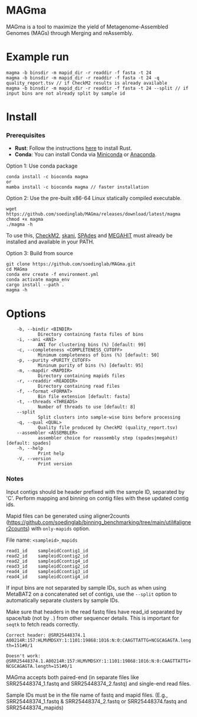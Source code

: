 # MAGma
MAGma is a tool to maximize the yield of Metagenome-Assembled Genomes (MAGs) through Merging and reAssembly.

# Example run

    magma -b binsdir -m mapid_dir -r readdir -f fasta -t 24
    magma -b binsdir -m mapid_dir -r readdir -f fasta -t 24 -q quality_report.tsv // if CheckM2 results is already available
    magma -b binsdir -m mapid_dir -r readdir -f fasta -t 24 --split // if input bins are not already split by sample id 



# Install
### Prerequisites

- **Rust**: Follow the instructions [here](https://www.rust-lang.org/tools/install) to install Rust.
- **Conda**: You can install Conda via [Miniconda](https://docs.conda.io/en/latest/miniconda.html) or [Anaconda](https://www.anaconda.com/products/distribution).

Option 1: Use conda package

    conda install -c bioconda magma
    or
    mamba install -c bioconda magma // faster installation

Option 2: Use the pre-built x86-64 Linux statically compiled executable. 

    wget https://github.com/soedinglab/MAGma/releases/download/latest/magma
    chmod +x magma
    ./magma -h

To use this, [CheckM2](https://github.com/chklovski/CheckM2), [skani](https://github.com/bluenote-1577/skani), [SPAdes](https://github.com/ablab/spades) and [MEGAHIT](https://github.com/voutcn/megahit) must already be installed and available in your PATH.

Option 3: Build from source

    git clone https://github.com/soedinglab/MAGma.git
    cd MAGma
    conda env create -f environment.yml
    conda activate magma_env
    cargo install --path . 
    magma -h


# Options
        -b, --bindir <BINDIR>
                Directory containing fasta files of bins
        -i, --ani <ANI>
                ANI for clustering bins (%) [default: 99]
        -c, --completeness <COMPLETENESS_CUTOFF>
                Minimum completeness of bins (%) [default: 50]
        -p, --purity <PURITY_CUTOFF>
                Mininum purity of bins (%) [default: 95]
        -m, --mapdir <MAPDIR>
                Directory containing mapids files
        -r, --readdir <READDIR>
                Directory containing read files
        -f, --format <FORMAT>
                Bin file extension [default: fasta]
        -t, --threads <THREADS>
                Number of threads to use [default: 8]
        --split
                Split clusters into sample-wise bins before processing
        -q, --qual <QUAL>
                Quality file produced by CheckM2 (quality_report.tsv)
        --assembler <ASSEMBLER>
                assembler choice for reassembly step (spades|megahit) [default: spades]
        -h, --help
                Print help
        -V, --version
                Print version


### Notes
Input contigs should be header prefixed with the sample ID, separated by 'C'. Perform mapping and binning on contig files with these updated contig ids.

Mapid files can be generated using aligner2counts (https://github.com/soedinglab/binning_benchmarking/tree/main/util#aligner2counts) with `only-mapids` option.

File name: `<sampleid>_mapids`
```
read1_id    sampleidCcontig1_id
read2_id    sampleidCcontig2_id
read2_id    sampleidCcontig4_id
read3_id    sampleidCcontig2_id
read4_id    sampleidCcontig3_id
read4_id    sampleidCcontig4_id
```

If input bins are not separated by sample IDs, such as when using MetaBAT2 on a concatenated set of contigs, use the `--split` option to automatically separate clusters by sample IDs.

Make sure that headers in the read fastq files have read_id separated by space/tab (not by `.`) from other sequencer details. This is important for `seqtk` to fetch reads correctly.

`Correct header: @SRR25448374.1 A00214R:157:HLMVMDSXY:1:1101:19868:1016:N:0:CAAGTTATTG+NCGCAGAGTA.length=151#0/1`

`Doesn't work: @SRR25448374.1.A00214R:157:HLMVMDSXY:1:1101:19868:1016:N:0:CAAGTTATTG+NCGCAGAGTA.length=151#0/1`

MAGma accepts both paired-end (in separate files like SRR25448374_1.fastq and SRR25448374_2.fastq) and single-end read files.

Sample IDs must be in the file name of fastq and mapid files. (E.g., SRR25448374_1.fastq & SRR25448374_2.fastq or SRR25448374.fastq and SRR25448374_mapids)
